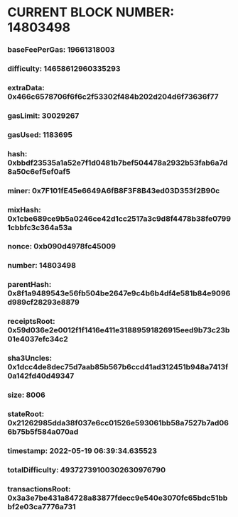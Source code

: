 # CURRENT BLOCK NUMBER: 14803498

### baseFeePerGas: 19661318003
### difficulty: 14658612960335293
### extraData: 0x466c6578706f6f6c2f53302f484b202d204d6f73636f77
### gasLimit: 30029267
### gasUsed: 1183695
### hash: 0xbbdf23535a1a52e7f1d0481b7bef504478a2932b53fab6a7d8a50c6ef5ef0af5
### miner: 0x7F101fE45e6649A6fB8F3F8B43ed03D353f2B90c
### mixHash: 0x1cbe689ce9b5a0246ce42d1cc2517a3c9d8f4478b38fe07991cbbfc3c364a53a
### nonce: 0xb090d4978fc45009
### number: 14803498
### parentHash: 0x8f1a9489543e56fb504be2647e9c4b6b4df4e581b84e9096d989cf28293e8879
### receiptsRoot: 0x59d036e2e0012f1f1416e411e31889591826915eed9b73c23b01e4037efc34c2
### sha3Uncles: 0x1dcc4de8dec75d7aab85b567b6ccd41ad312451b948a7413f0a142fd40d49347
### size: 8006
### stateRoot: 0x21262985dda38f037e6cc01526e593061bb58a7527b7ad066b75b5f584a070ad
### timestamp: 2022-05-19 06:39:34.635523
### totalDifficulty: 49372739100302630976790
### transactionsRoot: 0x3a3e7be431a84728a83877fdecc9e540e3070fc65bdc51bbbf2e03ca7776a731
